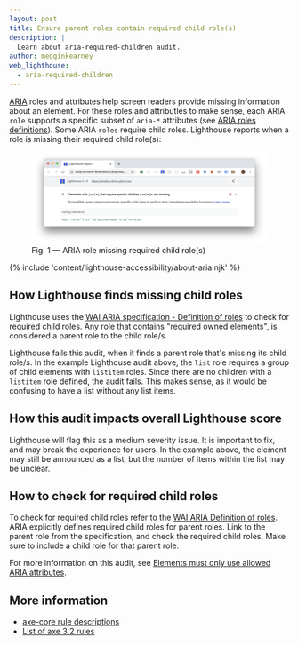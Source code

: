 ```yaml
---
layout: post
title: Ensure parent roles contain required child role(s)
description: |
  Learn about aria-required-children audit.
author: megginkearney
web_lighthouse:
  - aria-required-children
---
```


[ARIA](https://www.w3.org/TR/wai-aria-1.1/#role_definitions)
roles and attributes help screen readers
provide missing information about an element.
For these roles and attributles to make sense,
each ARIA `role` supports a specific subset of `aria-*` attributes
(see [ARIA roles definitions](https://www.w3.org/TR/wai-aria-1.1/#role_definitions)).
Some ARIA `roles` require child roles.
Lighthouse reports when a role is missing their required child role(s):

<figure class="w-figure">
  <img class="w-screenshot w-screenshot--filled" src="aria-required-children.png" alt="Lighthouse: ARIA role missing required child role(s)">
  <figcaption class="w-figcaption">
    Fig. 1 — ARIA role missing required child role(s)
  </figcaption>
</figure>

{% include 'content/lighthouse-accessibility/about-aria.njk' %}

## How Lighthouse finds missing child roles

Lighthouse uses the
[WAI ARIA specification - Definition of roles](https://www.w3.org/TR/wai-aria-1.1/#role_definitions)
to check for required child roles.
Any role that contains "required owned elements",
is considered a parent role to the child role/s.

Lighthouse fails this audit,
when it finds a parent role that's missing its child role/s.
In the example Lighthouse audit above,
the `list` role requires a group of child elements with `listitem` roles.
Since there are no children with a `listitem` role defined,
the audit fails.
This makes sense,
as it would be confusing to have a list without any list items.

## How this audit impacts overall Lighthouse score

Lighthouse will flag this as a medium severity issue. It is important to fix,
and may break the experience for users. In the example above, the element may
still be announced as a list, but the number of items within the list may be
unclear.

## How to check for required child roles

To check for required child roles
refer to the [WAI ARIA Definition of roles](https://www.w3.org/TR/wai-aria-1.1/#role_definitions).
ARIA explicitly defines required child roles for parent roles.
Link to the parent role from the specification,
and check the required child roles.
Make sure to include a child role for that parent role.

For more information on this audit,
see [Elements must only use allowed ARIA attributes](https://dequeuniversity.com/rules/axe/3.2/aria-required-children).

## More information

- [axe-core rule descriptions](https://github.com/dequelabs/axe-core/blob/develop/doc/rule-descriptions.md)
- [List of axe 3.2 rules](https://dequeuniversity.com/rules/axe/3.2)